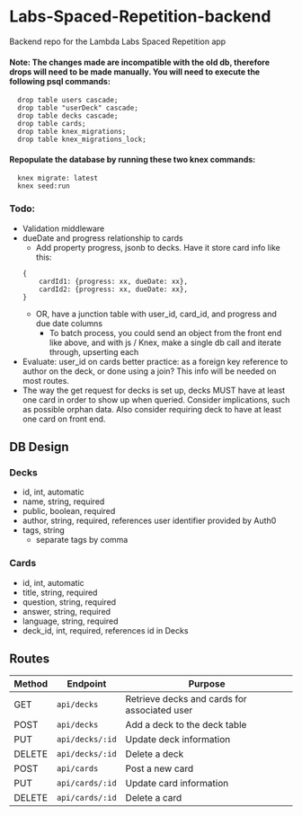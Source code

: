 # Labs-Spaced-Repetition-backend
Backend repo for the Lambda Labs Spaced Repetition app

#### Note: The changes made are incompatible with the old db, therefore drops will need to be made manually. You will need to execute the following psql commands:
```
  drop table users cascade;
  drop table "userDeck" cascade;
  drop table decks cascade;
  drop table cards;
  drop table knex_migrations;
  drop table knex_migrations_lock;
```

#### Repopulate the database by running these two knex commands:
```
  knex migrate: latest
  knex seed:run
```

### Todo:
- Validation middleware
- dueDate and progress relationship to cards
  - Add property progress, jsonb to decks. Have it store card info like this:
  ```
  {
      cardId1: {progress: xx, dueDate: xx},
      cardId2: {progress: xx, dueDate: xx},
  }
  ```
  - OR, have a junction table with user_id, card_id, and progress and due date columns
    - To batch process, you could send an object from the front end like above, and with js / Knex, make a single db call and iterate through, upserting each
- Evaluate: user_id on cards better practice: as a foreign key reference to author on the deck, or done using a join? This info will be needed on most routes.
- The way the get request for decks is set up, decks MUST have at least one card in order to show up when queried. Consider implications, such as possible orphan data. Also consider requiring deck to have at least one card on front end.

## DB Design
### Decks
- id, int, automatic
- name, string, required
- public, boolean, required
- author, string, required, references user identifier provided by Auth0
- tags, string
  - separate tags by comma

### Cards
- id, int, automatic
- title, string, required
- question, string, required
- answer, string, required
- language, string, required
- deck_id, int, required, references id in Decks

## Routes
| Method | Endpoint        | Purpose                                      |
|--------|-----------------|----------------------------------------------|
| GET    | `api/decks`     | Retrieve decks and cards for associated user |
| POST   | `api/decks`     | Add a deck to the deck table                 |
| PUT    | `api/decks/:id` | Update deck information                      |
| DELETE | `api/decks/:id` | Delete a deck                                |
| POST   | `api/cards`     | Post a new card                              |
| PUT    | `api/cards/:id` | Update card information                      |
| DELETE | `api/cards/:id` | Delete a card                                |